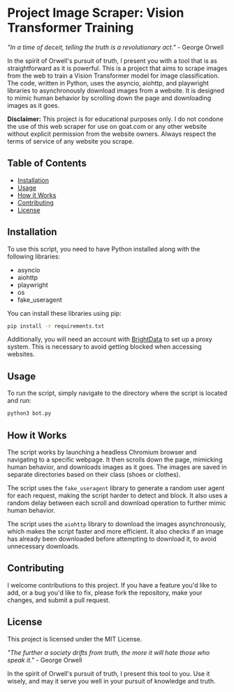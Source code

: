 # Project Image Scraper: Vision Transformer Training

_"In a time of deceit, telling the truth is a revolutionary act."_ - George Orwell

In the spirit of Orwell's pursuit of truth, I present you with a tool that is as straightforward as it is powerful. This is a project that aims to scrape images from the web to train a Vision Transformer model for image classification. The code, written in Python, uses the asyncio, aiohttp, and playwright libraries to asynchronously download images from a website. It is designed to mimic human behavior by scrolling down the page and downloading images as it goes.

**Disclaimer:** This project is for educational purposes only. I do not condone the use of this web scraper for use on goat.com or any other website without explicit permission from the website owners. Always respect the terms of service of any website you scrape.

## Table of Contents

- [Installation](#installation)
- [Usage](#usage)
- [How it Works](#how-it-works)
- [Contributing](#contributing)
- [License](#license)

## Installation

To use this script, you need to have Python installed along with the following libraries:

- asyncio
- aiohttp
- playwright
- os
- fake_useragent

You can install these libraries using pip:

```bash
pip install -r requirements.txt
```

Additionally, you will need an account with [BrightData](https://help.brightdata.com/hc/en-us/articles/13362921219729-Getting-started-with-Scraping-Browser) to set up a proxy system. This is necessary to avoid getting blocked when accessing websites.


## Usage

To run the script, simply navigate to the directory where the script is located and run:

```bash
python3 bot.py
```



## How it Works

The script works by launching a headless Chromium browser and navigating to a specific webpage. It then scrolls down the page, mimicking human behavior, and downloads images as it goes. The images are saved in separate directories based on their class (shoes or clothes).

The script uses the `fake_useragent` library to generate a random user agent for each request, making the script harder to detect and block. It also uses a random delay between each scroll and download operation to further mimic human behavior.

The script uses the `aiohttp` library to download the images asynchronously, which makes the script faster and more efficient. It also checks if an image has already been downloaded before attempting to download it, to avoid unnecessary downloads.

## Contributing

I welcome contributions to this project. If you have a feature you'd like to add, or a bug you'd like to fix, please fork the repository, make your changes, and submit a pull request.

## License

This project is licensed under the MIT License. 

_"The further a society drifts from truth, the more it will hate those who speak it."_ - George Orwell

In the spirit of Orwell's pursuit of truth, I present this tool to you. Use it wisely, and may it serve you well in your pursuit of knowledge and truth.
